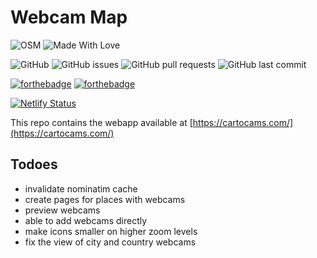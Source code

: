 # Webcam Map

![OSM](https://wiki.openstreetmap.org/w/images/e/e0/Osm_badge.png)
![Made With Love](https://img.shields.io/badge/Made%20With-Love-orange.svg)

![GitHub](https://img.shields.io/github/license/github-actions[bot]/WebcamMap?style=plastic)
![GitHub issues](https://img.shields.io/github/issues-raw/github-actions[bot]/WebcamMap)
![GitHub pull requests](https://img.shields.io/github/issues-pr-raw/github-actions[bot]/webcamMap)
![GitHub last commit](https://img.shields.io/github/last-commit/github-actions[bot]/webcamMap)

[![forthebadge](https://forthebadge.com/images/badges/uses-html.svg)](https://forthebadge.com)
[![forthebadge](https://forthebadge.com/images/badges/uses-git.svg)](https://forthebadge.com)

[![Netlify Status](https://api.netlify.com/api/v1/badges/723c662b-f86b-4d02-be3f-540b94d79b22/deploy-status)](https://app.netlify.com/sites/cartocams/deploys)

This repo contains the webapp available at [https://cartocams.com/](https://cartocams.com/)

## Todoes
- invalidate nominatim cache
- create pages for places with webcams
- preview webcams
- able to add webcams directly
- make icons smaller on higher zoom levels
- fix the view of city and country webcams
